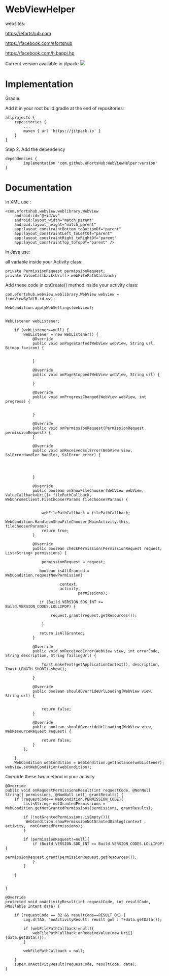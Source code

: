 # WebViewHelper

websites:

https://efortshub.com

https://facebook.com/efortshub

https://facebook.com/h.bappi.hp



Current version available in jitpack: [![](https://jitpack.io/v/eFortsHub/WebViewHelper.svg)](https://jitpack.io/#eFortsHub/WebViewHelper)



# Implementation 

Gradle:

Add it in your root build.gradle at the end of repositories:

	allprojects {
		repositories {
			...
			maven { url 'https://jitpack.io' }
		}
	}
Step 2. Add the dependency

	dependencies {
	        implementation 'com.github.eFortsHub:WebViewHelper:version'
	}
	
	

# Documentation


 in XML use :
 
 
    <com.efortshub.webview.weblibrary.WebView
        android:id="@+id/wv"
        android:layout_width="match_parent"
        android:layout_height="match_parent"
        app:layout_constraintBottom_toBottomOf="parent"
        app:layout_constraintLeft_toLeftOf="parent"
        app:layout_constraintRight_toRightOf="parent"
        app:layout_constraintTop_toTopOf="parent" />



in Java use:


all variable inside your Activity class:
	
    private PermissionRequest permissionRequest;
    private ValueCallback<Uri[]> webFilePathCallback;
    
   
  
  
Add these code in onCreate() method inside your activity class:

	
	com.efortshub.webview.weblibrary.WebView webview = findViewById(R.id.wv);
	
	WebCondition.applyWebSettings(webview);
	
	
	WebListener webListener;
	
        if (webListener==null) {
            webListener = new WebListener() {
                @Override
                public void onPageStarted(WebView webView, String url, Bitmap favicon) {


                }

                @Override
                public void onPageStopped(WebView webView, String url) {

                }

                @Override
                public void onProgressChanged(WebView webView, int progress) {


                }

                @Override
                public void onPermissionRequest(PermissionRequest permissionRequest) {
                }

                @Override
                public void onReceivedSslError(WebView view, SslErrorHandler handler, SslError error) {
		
		


                }

                @Override
                public boolean onShowFileChooser(WebView webView, ValueCallback<Uri[]> filePathCallback, WebChromeClient.FileChooserParams fileChooserParams) {


                    webFilePathCallback = filePathCallback;
                    WebCondition.HandleonShowFileChooser(MainActivity.this, fileChooserParams);
                    return true;
                }

                @Override
                public boolean checkPermission(PermissionRequest request, List<String> permissions) {

                    permissionRequest = request;

                   boolean isAllGranted =  WebCondition.requestNewPermission(

                            context,
                            activity,
                                    permissions);

                   if (Build.VERSION.SDK_INT >= Build.VERSION_CODES.LOLLIPOP) {

                        request.grant(request.getResources());

                    }

                   return isAllGranted;
                }

                @Override
                public void onReceivedError(WebView view, int errorCode, String description, String failingUrl) {

                    Toast.makeText(getApplicationContext(), description, Toast.LENGTH_SHORT).show();

                }

                @Override
                public boolean shouldOverrideUrlLoading(WebView view, String url) {
                    

                    return false;
                }

                @Override
                public boolean shouldOverrideUrlLoading(WebView view, WebResourceRequest request) {

                    return false;
                }
            };

        }
        WebCondition webCondition = WebCondition.getInstance(webListener);
	webview.setWebCondition(webCondition);
	
	
 Override these two method in your activity
 	
    @Override
    public void onRequestPermissionsResult(int requestCode, @NonNull String[] permissions, @NonNull int[] grantResults) {
        if (requestCode== WebCondition.PERMISSION_CODE){
            List<String> notGrantedPermissions = WebCondition.getNotGrantedPermissions(permissions, grantResults);

            if (!notGrantedPermissions.isEmpty()){
             WebCondition.showPermissionNotGrantedDialog(context , activity,  notGrantedPermissions);
            }

            if (permissionRequest!=null){
                if (Build.VERSION.SDK_INT >= Build.VERSION_CODES.LOLLIPOP) {
                    permissionRequest.grant(permissionRequest.getResources());
                }
            }

        }


    }

    @Override
    protected void onActivityResult(int requestCode, int resultCode, @Nullable Intent data) {

        if (requestCode == 32 && resultCode==RESULT_OK) {
            Log.d(TAG, "onActivityResult: reuslt got : "+data.getData());

            if (webFilePathCallback!=null){
                webFilePathCallback.onReceiveValue(new Uri[]{data.getData()});
            }

            webFilePathCallback = null;

        }
        super.onActivityResult(requestCode, resultCode, data);
    }

